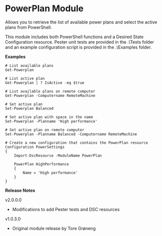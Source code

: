 # PowerPlan Module

Allows you to retrieve the list of available power plans and select the active
plans from PowerShell.

This module includes both PowerShell functions and a Desired State Configuration
resource.  Pester unit tests are provided in the .\Tests folder and an example
configuration script is provided in the .\Examples folder.

**Examples**

    # List available plans
    Get-Powerplan
    
    # List active plan
    Get-Powerplan | ? IsActive -eq $true
    
    # List available plans on remote computer
    Get-Powerplan -Computername RemoteMachine
    
    # Set active plan
    Set-Powerplan Balanced
    
    # Set active plan with space in the name
    Set-Powerplan -Planname 'High performance'
    
    # Set active plan on remote computer
    Set-Powerplan -Planname Balanced -Computername RemoteMachine
    
    # Create a new configuration that contains the PowerPlan resource
    Configuration PowerSettings
    {
        Import-DscResource -ModuleName PowerPlan

        PowerPlan HighPerformance
        {
            Name = 'High performance'
        }            
    }

**Release Notes**

v2.0.0.0
* Modifications to add Pester tests and DSC resources

v1.0.3.0
* Original module release by Tore Grøneng